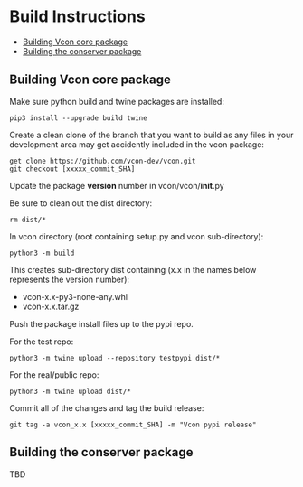 # Build Instructions

  + [Building Vcon core package](#building-vcon-core-package)
  + [Building the conserver package](#building-the-conserver-package)

## Building Vcon core package

Make sure python build and twine packages are installed:

    pip3 install --upgrade build twine

Create a clean clone of the branch that you want to build as any files in your development area may get accidently included in the vcon package:

    get clone https://github.com/vcon-dev/vcon.git
    git checkout [xxxxx_commit_SHA]

Update the package __version__ number in vcon/vcon/__init__.py

Be sure to clean out the dist directory:

    rm dist/*

In vcon directory (root containing setup.py and vcon sub-directory):

    python3 -m build

This creates sub-directory dist containing (x.x in the names below represents the version number):

  * vcon-x.x-py3-none-any.whl
  * vcon-x.x.tar.gz

Push the package install files up to the pypi repo.

For the test repo:

    python3 -m twine upload --repository testpypi dist/*

For the real/public repo:

    python3 -m twine upload dist/*

Commit all of the changes and tag the build release:

    git tag -a vcon_x.x [xxxxx_commit_SHA] -m "Vcon pypi release"

## Building the conserver package

TBD

